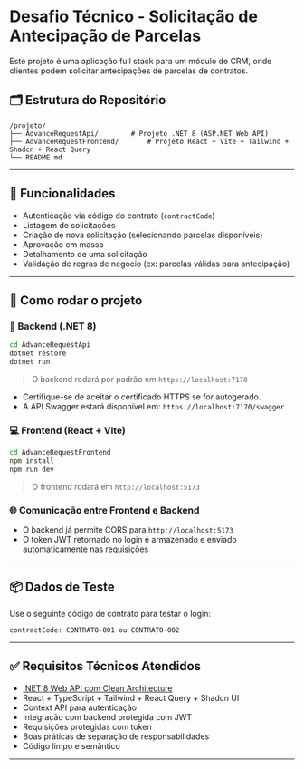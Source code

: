 # Desafio Técnico - Solicitação de Antecipação de Parcelas

Este projeto é uma aplicação full stack para um módulo de CRM, onde clientes podem solicitar antecipações de parcelas de contratos.

## 🗂 Estrutura do Repositório

```
/projeto/
├── AdvanceRequestApi/        # Projeto .NET 8 (ASP.NET Web API)
├── AdvanceRequestFrontend/       # Projeto React + Vite + Tailwind + Shadcn + React Query
└── README.md
```

---

## 🧪 Funcionalidades

- Autenticação via código do contrato (`contractCode`)
- Listagem de solicitações
- Criação de nova solicitação (selecionando parcelas disponíveis)
- Aprovação em massa
- Detalhamento de uma solicitação
- Validação de regras de negócio (ex: parcelas válidas para antecipação)

---

## 🚀 Como rodar o projeto

### 🔧 Backend (.NET 8)

```bash
cd AdvanceRequestApi
dotnet restore
dotnet run
```

> O backend rodará por padrão em `https://localhost:7170`

- Certifique-se de aceitar o certificado HTTPS se for autogerado.
- A API Swagger estará disponível em: `https://localhost:7170/swagger`

### 💻 Frontend (React + Vite)

```bash
cd AdvanceRequestFrontend
npm install
npm run dev
```

> O frontend rodará em `http://localhost:5173`

### 🌐 Comunicação entre Frontend e Backend

- O backend já permite CORS para `http://localhost:5173`
- O token JWT retornado no login é armazenado e enviado automaticamente nas requisições

---

## 📦 Dados de Teste

Use o seguinte código de contrato para testar o login:

```
contractCode: CONTRATO-001 ou CONTRATO-002
```

---

## ✅ Requisitos Técnicos Atendidos

- [.NET 8 Web API com Clean Architecture](#)
- React + TypeScript + Tailwind + React Query + Shadcn UI
- Context API para autenticação
- Integração com backend protegida com JWT
- Requisições protegidas com token
- Boas práticas de separação de responsabilidades
- Código limpo e semântico

---
